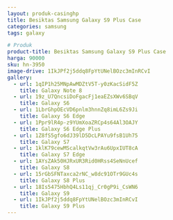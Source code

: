 ```yaml
---
layout: produk-casinghp
title: Besiktas Samsung Galaxy S9 Plus Case
categories: samsung
tags: galaxy

# Produk
product-title: Besiktas Samsung Galaxy S9 Plus Case
harga: 90000
sku: hn-3950
image-drive: 1IkJPf2j5ddq8FpYtUNelBOzc3mInRCvI
gallery:
  - url: 1qIP1h25MNpAwMDZtV5T-y0zKacSidF5Z
    title: Galaxy Note 8
  - url: 19z_U7QncsiDoFgacFj1eaEZsXWv6SBqV
    title: Galaxy S6
  - url: 1LbrGhpOEcVD6pnlm3hnnZq8imL6Zs9Ji
    title: Galaxy S6 Edge
  - url: 1Ppr9lR4p-z9YUmXoaZRCp4s64Al3OAJY
    title: Galaxy S6 Edge Plus
  - url: 1Z8fS5gfo6dJ39lD5DcLPAYu9fsB1Uh75
    title: Galaxy S7
  - url: 1klK79cewMScalkqtVw3rAu6UpxIUT8cA
    title: Galaxy S7 Edge
  - url: 1AYsZAk50HJRxUR3Rid0HRss4SeNnUcef
    title: Galaxy S8
  - url: 15rGbSFNTaxca2rNC_w8dc91OTr9GUc4s
    title: Galaxy S8 Plus
  - url: 18Is5475HbhQ4Ls11qj_Cr0gP9i_CsWN6
    title: Galaxy S9
  - url: 1IkJPf2j5ddq8FpYtUNelBOzc3mInRCvI
    title: Galaxy S9 Plus
---
```

